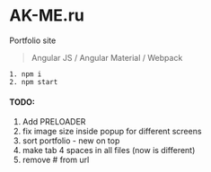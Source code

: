 # AK-ME.ru
Portfolio site
> Angular JS / Angular Material / Webpack
````
1. npm i
2. npm start
````

#### TODO:
1. Add PRELOADER
4. fix image size inside popup for different screens
6. sort portfolio - new on top
8. make tab 4 spaces in all files (now is different)
9. remove # from url
